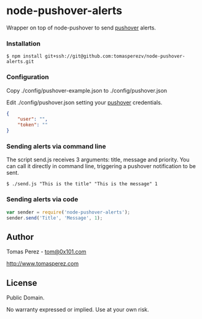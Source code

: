 node-pushover-alerts
====================

Wrapper on top of node-pushover to send [pushover](https://pushover.net) alerts.

### Installation ###

```shell
$ npm install git+ssh://git@github.com:tomasperezv/node-pushover-alerts.git
```

### Configuration ###

Copy ./config/pushover-example.json to ./config/pushover.json

Edit ./config/pushover.json setting your [pushover](https://pushover.net) credentials.

```json
{
	"user": "",
	"token": ""
}
```

### Sending alerts via command line ###

The script send.js receives 3 arguments: title, message and priority. You can call it directly in command line, triggering a pushover notification to be sent.

```shell
$ ./send.js "This is the title" "This is the message" 1
```

### Sending alerts via code ###

```javascript
var sender = require('node-pushover-alerts');
sender.send('Title', 'Message', 1);
```

Author
----------
Tomas Perez - tom@0x101.com

http://www.tomasperez.com

License
-----------
Public Domain.

No warranty expressed or implied. Use at your own risk.
